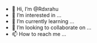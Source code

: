 - 👋 Hi, I’m @Rdxrahu
- 👀 I’m interested in ...
- 🌱 I’m currently learning ...
- 💞️ I’m looking to collaborate on ...
- 📫 How to reach me ...

<!---
Rdxrahu/Rdxrahu is a ✨ special ✨ repository because its `README.md` (this file) appears on your GitHub profile.
You can click the Preview link to take a look at your changes.
--->
